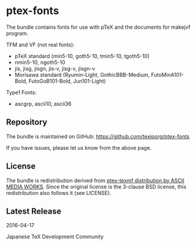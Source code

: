 # ptex-fonts

The bundle contains fonts for use with pTeX and the documents for
makejvf program.

TFM and VF (not real fonts):
- pTeX standard (min5-10, goth5-10, tmin5-10, tgoth5-10)
- nmin5-10, ngoth5-10
- jis, jisg, jisgn, jis-v, jisg-v, jisgn-v
- Morisawa standard (Ryumin-Light, GothicBBB-Medium, FutoMinA101-Bold,
  FutoGoB101-Bold, Jun101-Light)

Type1 Fonts:
- ascgrp, ascii10, ascii36

## Repository

The bundle is maintained on GitHub:
https://github.com/texjporg/ptex-fonts

If you have issues, please let us know from the above page.

## License

The bundle is redistribution derived from [ptex-texmf distribution
by ASCII MEDIA WORKS](http://ascii.asciimw.jp/pb/ptex/).
Since the original license is the 3-clause BSD license,
this redistribution also follows it (see LICENSE).

## Latest Release

2016-04-17

Japanese TeX Development Community

